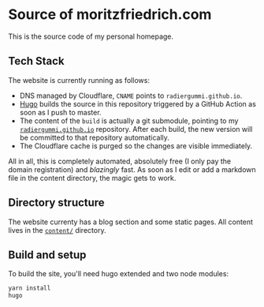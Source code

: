# Source of moritzfriedrich.com
This is the source code of my personal homepage.

## Tech Stack
The website is currently running as follows:

 - DNS managed by Cloudflare, `CNAME` points to `radiergummi.github.io`.
 - [Hugo](https://gohugo.io/) builds the source in this repository triggered by a GitHub Action as soon as I push to master.
 - The content of the `build` is actually a git submodule, pointing to my
   [`radiergummi.github.io`](https://github.com/Radiergummi/radiergummi.github.io) repository. After each build, the new version will be 
   committed to that repository automatically.
 - The Cloudflare cache is purged so the changes are visible immediately.

All in all, this is completely automated, absolutely free (I only pay the domain registration) and _blazingly_ fast. As soon as I edit or add
a markdown file in the content directory, the magic gets to work.

## Directory structure
The website currenty has a blog section and some static pages. All content lives in the [`content/`](./content) directory.

## Build and setup
To build the site, you'll need hugo extended and two node modules:
```bash
yarn install
hugo
```
